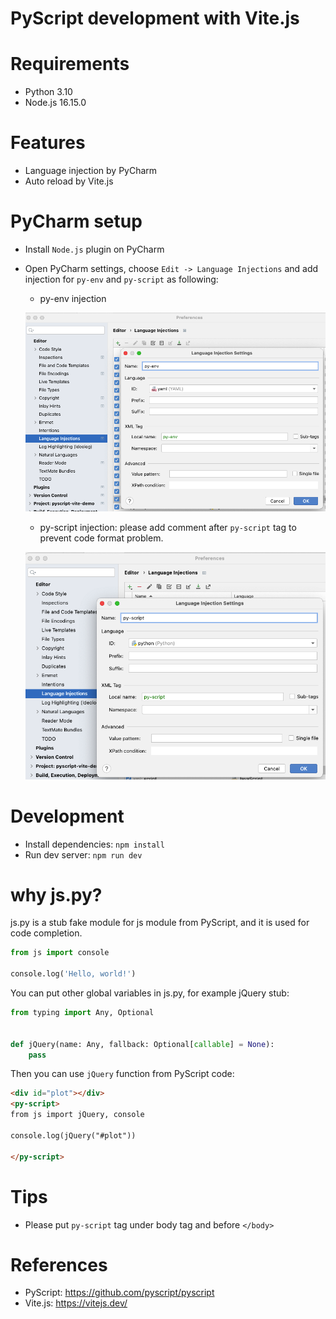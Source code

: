 PyScript development with Vite.js
============================

# Requirements

* Python 3.10
* Node.js 16.15.0

# Features

* Language injection by PyCharm
* Auto reload by Vite.js

# PyCharm setup

* Install `Node.js` plugin on PyCharm
* Open PyCharm settings, choose `Edit -> Language Injections` and add injection for `py-env` and `py-script` as
  following:
    - py-env injection

  ![py-env injection](docs/images/py-env-injection.png)
    - py-script injection: please add comment after `py-script` tag to prevent code format problem.

  ![py-script injection](docs/images/py-script-injection.png)

# Development

* Install dependencies: `npm install`
* Run dev server: `npm run dev`

# why js.py?

js.py is a stub fake module for js module from PyScript, and it is used for code completion.

```python
from js import console

console.log('Hello, world!')
```

You can put other global variables in js.py, for example jQuery stub:

```python
from typing import Any, Optional


def jQuery(name: Any, fallback: Optional[callable] = None):
    pass
```

Then you can use `jQuery` function from PyScript code: 

```html
<div id="plot"></div>
<py-script>
from js import jQuery, console

console.log(jQuery("#plot"))

</py-script>
```

# Tips

* Please put `py-script` tag under body tag and before `</body>`

# References

* PyScript: https://github.com/pyscript/pyscript
* Vite.js: https://vitejs.dev/